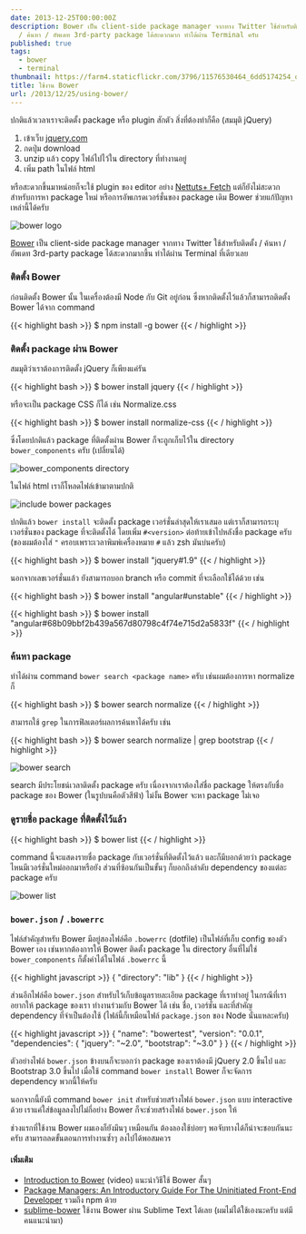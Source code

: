 ```yaml
---
date: 2013-12-25T00:00:00Z
description: Bower เป็น client-side package manager จากทาง Twitter ใช้สำหรับติดตั้ง
  / ค้นหา / อัพเดท 3rd-party package ได้สะดวกมาก ทำได้ผ่าน Terminal ครับ
published: true
tags:
  - bower
  - terminal
thumbnail: https://farm4.staticflickr.com/3796/11576530464_6dd5174254_o.png
title: ใช้งาน Bower
url: /2013/12/25/using-bower/
---
```


ปกติแล้วเวลาเราจะติดตั้ง package หรือ plugin สักตัว สิ่งที่ต้องทำก็คือ (สมมุติ jQuery)

1. เข้าเว็บ [jquery.com](http://jquery.com/)
2. กดปุ่ม download
3. unzip แล้ว copy ไฟล์ไปไว้ใน directory ที่ทำงานอยู่
4. เพิ่ม path ในไฟล์ html

หรือสะดวกขึ้นมาหน่อยก็จะใช้ plugin ของ editor อย่าง [Nettuts+ Fetch](http://armno.in.th/2012/09/09/sublime-text-2-nettuts-fetch/) แต่ก็ยังไม่สะดวกสำหรับการหา package ใหม่ หรือการอัพเกรดเวอร์ชั่นของ package เดิม Bower ช่วยแก้ปัญหาเหล่านี้ได้ครับ

![bower logo](https://farm4.staticflickr.com/3796/11576530464_b141d1b021.jpg)

[Bower](http://bower.io) เป็น client-side package manager จากทาง Twitter ใช้สำหรับติดตั้ง / ค้นหา / อัพเดท 3rd-party package ได้สะดวกมากขึ้น ทำได้ผ่าน Terminal ที่เดียวเลย

### ติดตั้ง Bower

ก่อนติดตั้ง Bower นั้น ในเครื่องต้องมี Node กับ Git อยู่ก่อน ซึ่งหากติดตั้งไว้แล้วก็สามารถติดตั้ง Bower ได้จาก command

{{< highlight bash >}}
$ npm install -g bower
{{< / highlight >}}

### ติดตั้ง package ผ่าน Bower

สมมุติว่าเราต้องการติดตั้ง jQuery ก็เพียงแค่รัน

{{< highlight bash >}}
$ bower install jquery
{{< / highlight >}}

หรือจะเป็น package CSS ก็ได้ เช่น Normalize.css

{{< highlight bash >}}
$ bower install normalize-css
{{< / highlight >}}

ซึ่งโดยปกติแล้ว package ที่ติดตั้งผ่าน Bower ก็จะถูกเก็บไว้ใน directory `bower_components` ครับ (เปลี่ยนได้)

![bower_components directory](https://farm6.staticflickr.com/5547/11545868783_cb11223bcb_b.jpg)

ในไฟล์ html เราก็โหลดไฟล์เข้ามาตามปกติ

![include bower packages](https://farm3.staticflickr.com/2829/11558637724_591f9bf4e7_z.jpg)

ปกติแล้ว `bower install` จะติดตั้ง package เวอร์ชั่นล่าสุดให้เราเสมอ แต่เราก็สามารถระบุเวอร์ชั่นของ package ที่จะติดตั้งได้ โดยเพิ่ม `#<version>` ต่อท้ายเข้าไปหลังชื่อ package ครับ (ของผมต้องใส่ `"` ครอบเพราะเวลาพิมพ์เครื่องหมาย `#` แล้ว zsh มันบ่นครับ)

{{< highlight bash >}}
$ bower install "jquery#1.9"
{{< / highlight >}}

นอกจากเลขเวอร์ชั่นแล้ว ยังสามารถบอก branch หรือ commit ที่จะเลือกใช้ได้ด้วย เช่น

{{< highlight bash >}}
$ bower install "angular#unstable"
{{< / highlight >}}

{{< highlight bash >}}
$ bower install "angular#68b09bbf2b439a567d80798c4f74e715d2a5833f"
{{< / highlight >}}

### ค้นหา package

ทำได้ผ่าน command `bower search <package name>` ครับ เช่นผมต้องการหา normalize ก็

{{< highlight bash >}}
$ bower search normalize
{{< / highlight >}}

สามารถใช้ `grep` ในการฟิลเตอร์ผลการค้นหาได้ครับ เช่น

{{< highlight bash >}}
$ bower search normalize | grep bootstrap
{{< / highlight >}}

![bower search](https://farm6.staticflickr.com/5478/11558436455_3abf8cacf8_z.jpg)

search มีประโยชน์เวลาติดตั้ง package ครับ เนื่องจากเราต้องใส่ชื่อ package ให้ตรงกับชื่อ package ของ Bower (ในรูปบนคือตัวสีฟ้า) ไม่งั้น Bower จะหา package ไม่เจอ

### ดูรายชื่อ package ที่ติดตั้งไว้แล้ว

{{< highlight bash >}}
$ bower list
{{< / highlight >}}

command นี้จะแสดงรายชื่อ package กับเวอร์ชั่นที่ติดตั้งไว้แล้ว และก็มีบอกด้วยว่า package ไหนมีเวอร์ชั่นใหม่ออกมาหรือยัง ส่วนที่ซ้อนกันเป็นขั้นๆ ก็บอกถึงลำดับ dependency ของแต่ละ package ครับ

![bower list](https://farm6.staticflickr.com/5498/11568157035_256a332c6c_z.jpg)

### `bower.json` / `.bowerrc`

ไฟล์สำคัญสำหรับ Bower มีอยู่สองไฟล์คือ `.bowerrc` (dotfile) เป็นไฟล์ที่เก็บ config ของตัว Bower เอง เช่นหากต้องการให้ Bower ติดตั้ง package ใน directory อื่นที่ไม่ใช่ `bower_components` ก็ตั้งค่าได้ในไฟล์ `.bowerrc` นี้

{{< highlight javascript >}}
{
  "directory": "lib"
}
{{< / highlight >}}

ส่วนอีกไฟล์คือ `bower.json` สำหรับไว้เก็บข้อมูลรายละเอียด package ที่เราทำอยู่ ในกรณีที่เราอยากให้ package ของเรา ทำงานร่วมกับ Bower ได้ เช่น ชื่อ, เวอร์ชั่น และที่สำคัญ dependency ที่จำเป็นต้องใช้ (ไฟล์นี้ก็เหมือนไฟล์ `package.json` ของ Node นั่นแหละครับ)

{{< highlight javascript >}}
{
  "name": "bowertest",
  "version": "0.0.1",
  "dependencies": {
    "jquery": "~2.0",
    "bootstrap": "~3.0"
  }
}
{{< / highlight >}}

ตัวอย่างไฟล์ `bower.json` ข้างบนก็จะบอกว่า package ของเราต้องมี jQuery 2.0 ขึ้นไป และ Bootstrap 3.0 ขึ้นไป เมื่อใช้ command `bower install` Bower ก็จะจัดการ dependency พวกนี้ให้ครับ

นอกจากนี้ยังมี command `bower init` สำหรับช่วยสร้างไฟล์ `bower.json` แบบ interactive ด้วย เราแค่ใส่ข้อมูลลงไปไม่กี่อย่าง Bower ก็จะช่วยสร้างไฟล์ `bower.json` ให้

ช่วงแรกที่ใช้งาน Bower ผมเองก็ยังมึนๆ เหมือนกัน ต้องลองใช้บ่อยๆ พอจับทางได้ก็น่าจะชอบกันนะครับ สามารถลดขั้นตอนการทำงานซ้ำๆ ลงไปได้พอสมควร

#### เพิ่มเติม

- [Introduction to Bower](https://egghead.io/lessons/bower-introduction-and-setup) (video) แนะนำวิธีใช้ Bower สั้นๆ
- [Package Managers: An Introductory Guide For The Uninitiated Front-End Developer](http://tech.pro/tutorial/1190/package-managers-an-introductory-guide-for-the-uninitiated-front-end-developer) รวมถึง npm ด้วย
- [sublime-bower](https://github.com/benschwarz/sublime-bower) ใช้งาน Bower ผ่าน Sublime Text ได้เลย (ผมไม่ได้ใช้เองนะครับ แต่มีคนแนะนำมา)
